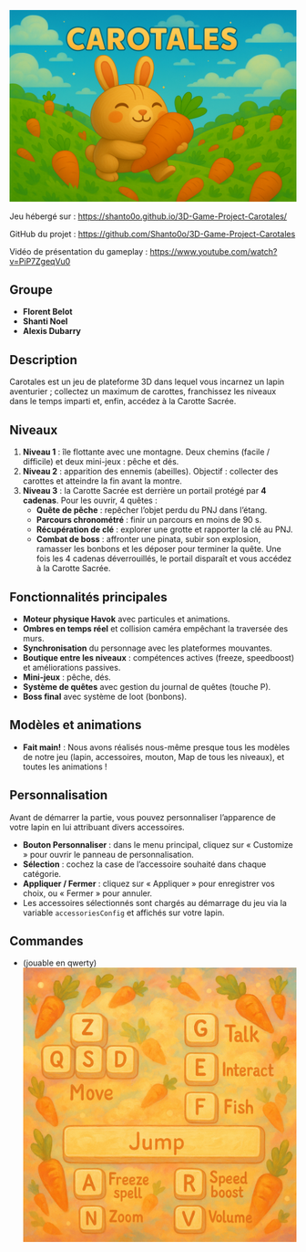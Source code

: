 ![Logo](carotales.png)

Jeu hébergé sur : https://shanto0o.github.io/3D-Game-Project-Carotales/

GitHub du projet : https://github.com/Shanto0o/3D-Game-Project-Carotales

Vidéo de présentation du gameplay : https://www.youtube.com/watch?v=PiP7ZgeqVu0

## Groupe
- **Florent Belot**
- **Shanti Noel**
- **Alexis Dubarry**

## Description
Carotales est un jeu de plateforme 3D dans lequel vous incarnez un lapin aventurier ; collectez un maximum de carottes, franchissez les niveaux dans le temps imparti et, enfin, accédez à la Carotte Sacrée.

## Niveaux
1. **Niveau 1** : île flottante avec une montagne. Deux chemins (facile / difficile) et deux mini-jeux : pêche et dés.
2. **Niveau 2** : apparition des ennemis (abeilles). Objectif : collecter des carottes et atteindre la fin avant la montre.
3. **Niveau 3** : la Carotte Sacrée est derrière un portail protégé par **4 cadenas**. Pour les ouvrir, 4 quêtes :
   - **Quête de pêche** : repêcher l’objet perdu du PNJ dans l’étang.
   - **Parcours chronométré** : finir un parcours en moins de 90 s.
   - **Récupération de clé** : explorer une grotte et rapporter la clé au PNJ.
   - **Combat de boss** : affronter une pinata, subir son explosion, ramasser les bonbons et les déposer pour terminer la quête.
   Une fois les 4 cadenas déverrouillés, le portail disparaît et vous accédez à la Carotte Sacrée.

## Fonctionnalités principales
- **Moteur physique Havok** avec particules et animations.
- **Ombres en temps réel** et collision caméra empêchant la traversée des murs.
- **Synchronisation** du personnage avec les plateformes mouvantes.
- **Boutique entre les niveaux** : compétences actives (freeze, speedboost) et améliorations passives.
- **Mini-jeux** : pêche, dés.
- **Système de quêtes** avec gestion du journal de quêtes (touche P).
- **Boss final** avec système de loot (bonbons).


## Modèles et animations 
- **Fait main!** : Nous avons réalisés nous-même presque tous les modèles de notre jeu (lapin, accessoires, mouton, Map de tous les niveaux), et toutes les animations ! 

## Personnalisation
Avant de démarrer la partie, vous pouvez personnaliser l’apparence de votre lapin en lui attribuant divers accessoires.

- **Bouton Personnaliser** : dans le menu principal, cliquez sur « Customize » pour ouvrir le panneau de personnalisation.
- **Sélection** : cochez la case de l’accessoire souhaité dans chaque catégorie.
- **Appliquer / Fermer** : cliquez sur « Appliquer » pour enregistrer vos choix, ou « Fermer » pour annuler.
- Les accessoires sélectionnés sont chargés au démarrage du jeu via la variable `accessoriesConfig` et affichés sur votre lapin.

## Commandes
- (jouable en qwerty)
![Logo](commands.png)
